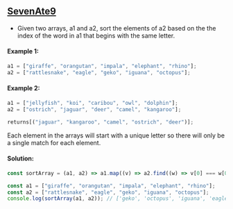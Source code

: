 ## [SevenAte9](https://www.codewars.com/kata/559f44187fa851efad000087)

- Given two arrays, a1 and a2, sort the elements of a2 based on the the index of the word in a1 that begins with the same letter.

#### Example 1:

```js
a1 = ["giraffe", "orangutan", "impala", "elephant", "rhino"];
a2 = ["rattlesnake", "eagle", "geko", "iguana", "octopus"];
```

#### Example 2:

```js
a1 = ["jellyfish", "koi", "caribou", "owl", "dolphin"];
a2 = ["ostrich", "jaguar", "deer", "camel", "kangaroo"];

returns[("jaguar", "kangaroo", "camel", "ostrich", "deer")];
```

Each element in the arrays will start with a unique letter so there will only be a single match for each element.

#### Solution:

```js
const sortArray = (a1, a2) => a1.map((v) => a2.find((w) => v[0] === w[0]));

const a1 = ["giraffe", "orangutan", "impala", "elephant", "rhino"];
const a2 = ["rattlesnake", "eagle", "geko", "iguana", "octopus"];
console.log(sortArray(a1, a2)); // ['geko', 'octopus', 'iguana', 'eagle', 'rattlesnake']
```
